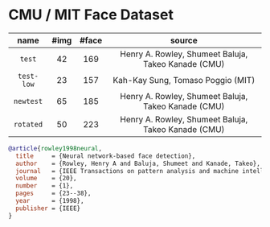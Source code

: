 # CMU / MIT Face Dataset

|    name    | #img  | #face |                       source                        |
| :--------: | :---: | :---: | :-------------------------------------------------: |
|   `test`   |  42   |  169  | Henry A. Rowley, Shumeet Baluja, Takeo Kanade (CMU) |
| `test-low` |  23   |  157  |          Kah-Kay Sung, Tomaso Poggio (MIT)          |
| `newtest`  |  65   |  185  | Henry A. Rowley, Shumeet Baluja, Takeo Kanade (CMU) |
| `rotated`  |  50   |  223  | Henry A. Rowley, Shumeet Baluja, Takeo Kanade (CMU) |

```bibtex
@article{rowley1998neural,
  title     = {Neural network-based face detection},
  author    = {Rowley, Henry A and Baluja, Shumeet and Kanade, Takeo},
  journal   = {IEEE Transactions on pattern analysis and machine intelligence},
  volume    = {20},
  number    = {1},
  pages     = {23--38},
  year      = {1998},
  publisher = {IEEE}
}
```


